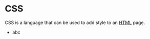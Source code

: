 # CSS















CSS is a language that can be used to add style to an [HTML](/wiki/HTML) page.

* abc







